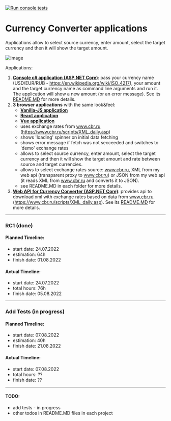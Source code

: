 [![Run console tests](https://github.com/IgnatovDan/currency-converter/actions/workflows/console-run-tests.yml/badge.svg)](https://github.com/IgnatovDan/currency-converter/actions/workflows/console-run-tests.yml)

# Currency Converter applications
Applications allow to select source currency, enter amount, select the target currency and then it will show the target amount.

![image](https://user-images.githubusercontent.com/2094015/182308596-46497acc-ed3d-42a2-be04-b643d389ddf9.png)

Applications:

1. **[Console c# application (ASP.NET Core)](https://github.com/IgnatovDan/currency-converter/tree/master/console)**: pass your currency name (USD/EUR/RUB - https://en.wikipedia.org/wiki/ISO_4217), your amount and the target currency name as command line arguments and run it. The application will show a new amount (or an error message). See its [README.MD](https://github.com/IgnatovDan/currency-converter/tree/master/console#readme) for more details.
1. **3 browser applications** with the same look&feel:
   - **[Vanilla-JS application](https://github.com/IgnatovDan/currency-converter/tree/master/vanilla-js)**
   - **[React application](https://github.com/IgnatovDan/currency-converter/tree/master/react)**
   - **[Vue application](https://github.com/IgnatovDan/currency-converter/tree/master/vue)**
   - uses exchange rates from www.cbr.ru (https://www.cbr.ru/scripts/XML_daily.asp)
   - shows 'loading' spinner on initial data fetching
   - shows error message if fetch was not secceeded and switches to 'demo' exchange rates
   - allows to select source currency, enter amount, select the target currency and then it will show the target amount and rate between source and target currencies.
   - allows to select exchange rates source: www.cbr.ru, XML from my web api (transparent proxy to www.cbr.ru) or JSON from my web api (it reads XML from www.cbr.ru and converts it to JSON).
   - see README.MD in each folder for more details.
1. **[Web API for Currency Converter (ASP.NET Core)](https://github.com/IgnatovDan/currency-converter/tree/master/my-web-api)**: provides api to download xml with exchange rates based on data from www.cbr.ru (https://www.cbr.ru/scripts/XML_daily.asp). See its [README.MD](https://github.com/IgnatovDan/currency-converter/tree/master/my-web-api#readme) for more details.

---
### RC1 (done)
#### Planned Timeline:
- start date: 24.07.2022
- estimation: 64h
- finish date: 01.08.2022

#### Actual Timeline:
- start date: 24.07.2022
- total hours: 76h
- finish date: 05.08.2022
---
### Add Tests (in progress)
#### Planned Timeline:
- start date: 07.08.2022
- estimation: 40h
- finish date: 21.08.2022

#### Actual Timeline:
- start date: 07.08.2022
- total hours: ??
- finish date: ??
---
#### TODO:
- add tests - in progress
- other todos in README.MD files in each project
